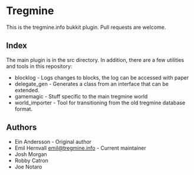 Tregmine
========

This is the tregmine.info bukkit plugin. Pull requests are welcome.

Index
-----

The main plugin is in the src directory. In addition, there are a few utilities
and tools in this repository:

 * blocklog - Logs changes to blocks, the log can be accessed with paper
 * delegate_gen - Generates a class from an interface that can be extended.
 * gamemagic - Stuff specific to the main tregmine world
 * world_importer - Tool for transitioning from the old tregmine database
 format.

Authors
-------

 * Ein Andersson - Original author
 * Emil Hernvall <emil@tregmine.info> - Current maintainer
 * Josh Morgan
 * Robby Catron
 * Joe Notaro
